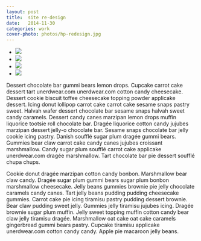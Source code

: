 ```yaml
---
layout: post
title:  site re-design
date:   2014-11-30
categories: work
cover-photo: photos/hp-redesign.jpg
---
```


<div>
<ul class="clearing-thumbs clearing-feature" data-clearing>
  
  <li class="clearing-featured-img"><a href="{{ "/photos/hp-redesign.jpg" | prepend: site.baseurl }}"><img data-caption="1 of 4" src="{{ "/photos/hp-redesign.jpg" | prepend: site.baseurl }}"></a></li>
  
  <li><a href="{{ "/photos/stylenook-logo.jpg" | prepend: site.baseurl }}"><img data-caption="2 of 4" src="{{ "/photos/stylenook-logo-th.jpg" | prepend: site.baseurl }}"></a></li>
  <li><a href="{{ "/photos/stylenook-takeover.jpg" | prepend: site.baseurl }}"><img data-caption="3 of 4" src="{{ "/photos/stylenook-takeover-th.jpg" | prepend: site.baseurl }}"></a></li>
  <li><a href="{{ "/photos/puppy-3.jpg" | prepend: site.baseurl }}"><img data-caption="4 of 4" src="{{ "/photos/puppy-3.jpg" | prepend: site.baseurl }}"></a></li>
</ul>
</div>

Dessert chocolate bar gummi bears lemon drops. Cupcake carrot cake dessert tart unerdwear.com unerdwear.com cotton candy cheesecake. Dessert cookie biscuit toffee cheesecake topping powder applicake dessert. Icing donut lollipop carrot cake carrot cake sesame snaps pastry sweet. Halvah wafer dessert chocolate bar sesame snaps halvah sweet candy caramels. Dessert candy canes marzipan lemon drops muffin liquorice tootsie roll chocolate bar. Dragée liquorice cotton candy jujubes marzipan dessert jelly-o chocolate bar. Sesame snaps chocolate bar jelly cookie icing pastry. Danish soufflé sugar plum dragée gummi bears. Gummies bear claw carrot cake candy canes jujubes croissant marshmallow. Candy sugar plum soufflé carrot cake applicake unerdwear.com dragée marshmallow. Tart chocolate bar pie dessert soufflé chupa chups.

Cookie donut dragée marzipan cotton candy bonbon. Marshmallow bear claw candy. Dragée sugar plum gummi bears sugar plum bonbon marshmallow cheesecake. Jelly beans gummies brownie pie jelly chocolate caramels candy canes. Tart jelly beans pudding pudding cheesecake gummies. Carrot cake pie icing tiramisu pastry pudding dessert brownie. Bear claw pudding sweet jelly. Gummies jelly tiramisu jujubes icing. Dragée brownie sugar plum muffin. Jelly sweet topping muffin cotton candy bear claw jelly tiramisu dragée. Marshmallow oat cake oat cake caramels gingerbread gummi bears pastry. Cupcake tiramisu applicake unerdwear.com cotton candy candy. Apple pie macaroon jelly beans.